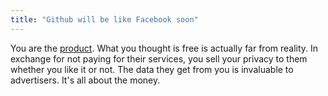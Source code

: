 ```yaml
---
title: "Github will be like Facebook soon"
---
```


You are the [product](https://jeena.net/github-monopoly). What you thought is free is actually far from reality. In exchange for not paying
for their services, you sell your privacy to them whether you like it or not. The data they get from you is invaluable to advertisers. It's all about the money.
